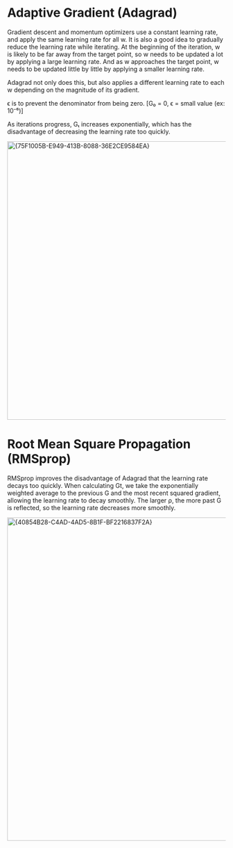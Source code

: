 # Adaptive Gradient (Adagrad)
Gradient descent and momentum optimizers use a constant learning rate, and apply the same learning rate for all w. It is also a good idea to gradually reduce the learning rate while iterating. At the beginning of the iteration, w is likely to be far away from the target point, so w needs to be updated a lot by applying a large learning rate. And as w approaches the target point, w needs to be updated little by little by applying a smaller learning rate.

Adagrad not only does this, but also applies a different learning rate to each w depending on the magnitude of its gradient.

ϵ is to prevent the denominator from being zero. [G₀ = 0, ϵ = small value (ex: 10⁻⁶)]

As iterations progress, Gₜ increases exponentially, which has the disadvantage of decreasing the learning rate too quickly. 

<img width="1816" height="641" alt="{75F1005B-E949-413B-8088-36E2CE9584EA}" src="https://github.com/user-attachments/assets/64261034-4880-42d8-bdf2-439f8eea372d" />


# Root Mean Square Propagation (RMSprop)
RMSprop improves the disadvantage of Adagrad that the learning rate decays too quickly. When calculating Gt, we take the exponentially weighted average to the previous G and the most recent squared gradient, allowing the learning rate to decay smoothly. The larger ρ, the more past G is reflected, so the learning rate decreases more smoothly.

<img width="1858" height="744" alt="{40854B28-C4AD-4AD5-8B1F-BF2216837F2A}" src="https://github.com/user-attachments/assets/ab7ced7b-d716-4411-9b18-19324dce0971" />

